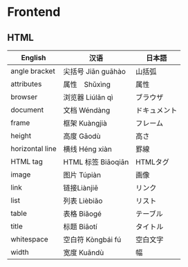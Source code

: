 # Frontend
## HTML

| English         | 汉语                        | 日本語           |
|-----------------|-----------------------------|------------------|
| angle bracket   | 尖括号 Jiān guāhào     | 山括弧           |
| attributes      | 属性　Shǔxìng          | 属性             |
| browser         | 浏览器 Liúlǎn qì            | ブラウザ         |
| document        | 文档 Wéndàng                | ドキュメント     |
| frame           | 框架 Kuàngjià               | フレーム         |
| height          | 高度 Gāodù             | 高さ             |
| horizontal line | 横线 Héng xiàn         | 罫線               |
| HTML tag        | HTML 标签 Biāoqiān          | HTMLタグ         |
| image           | 图片 Túpiàn                 | 画像             |
| link            | 链接Liànjiē                 | リンク           |
| list            | 列表 Lièbiǎo                | リスト           |
| table            | 表格 Biǎogé                 | テーブル         |
| title           | 标题 Biāotí                 | タイトル         |
| whitespace      | 空白符 Kòngbái fú      | 空白文字         |
| width           | 宽度 Kuāndù            | 幅               |
